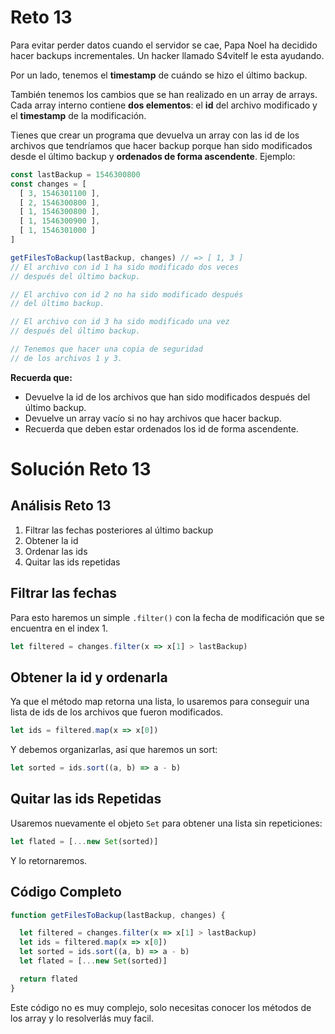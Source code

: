 # Reto 13

Para evitar perder datos cuando el servidor se cae, Papa Noel ha decidido hacer backups incrementales. Un hacker llamado S4vitelf le esta ayudando.

Por un lado, tenemos el **timestamp** de cuándo se hizo el último backup.

También tenemos los cambios que se han realizado en un array de arrays. Cada array interno contiene **dos elementos**: el **id** del archivo modificado y el **timestamp** de la modificación.

Tienes que crear un programa que devuelva un array con las id de los archivos que tendríamos que hacer backup porque han sido modificados desde el último backup y **ordenados de forma ascendente**. Ejemplo:

```js
const lastBackup = 1546300800
const changes = [
  [ 3, 1546301100 ],
  [ 2, 1546300800 ],
  [ 1, 1546300800 ],
  [ 1, 1546300900 ],
  [ 1, 1546301000 ]
]

getFilesToBackup(lastBackup, changes) // => [ 1, 3 ]
// El archivo con id 1 ha sido modificado dos veces
// después del último backup.

// El archivo con id 2 no ha sido modificado después
// del último backup.

// El archivo con id 3 ha sido modificado una vez
// después del último backup.

// Tenemos que hacer una copia de seguridad
// de los archivos 1 y 3.
```

**Recuerda que:**

 - Devuelve la id de los archivos que han sido modificados después del último backup.
 - Devuelve un array vacío si no hay archivos que hacer backup.
 - Recuerda que deben estar ordenados los id de forma ascendente.

# Solución Reto 13

## Análisis Reto 13

 1. Filtrar las fechas posteriores al último backup
 2. Obtener la id
 3. Ordenar las ids
 4. Quitar las ids repetidas

## Filtrar las fechas

Para esto haremos un simple `.filter()` con la fecha de modificación que se encuentra en el index 1.

```js
let filtered = changes.filter(x => x[1] > lastBackup)
```

## Obtener la id y ordenarla

Ya que el método map retorna una lista, lo usaremos para conseguir una lista de ids de los archivos que fueron modificados.

```js
let ids = filtered.map(x => x[0])
```

Y debemos organizarlas, así que haremos un sort:

```js
let sorted = ids.sort((a, b) => a - b)
```

## Quitar las ids Repetidas

Usaremos nuevamente el objeto `Set` para obtener una lista sin repeticiones:

```js
let flated = [...new Set(sorted)]
```

Y lo retornaremos.

## Código Completo

```js
function getFilesToBackup(lastBackup, changes) {

  let filtered = changes.filter(x => x[1] > lastBackup)
  let ids = filtered.map(x => x[0])
  let sorted = ids.sort((a, b) => a - b)
  let flated = [...new Set(sorted)]

  return flated
}
```

Este código no es muy complejo, solo necesitas conocer los métodos de los array y lo resolverlás muy facil.